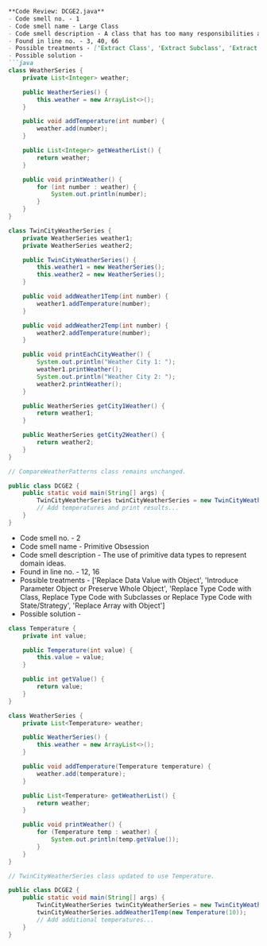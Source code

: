 ```markdown
**Code Review: DCGE2.java**
- Code smell no. - 1
- Code smell name - Large Class
- Code smell description - A class that has too many responsibilities and can be broken down into smaller classes.
- Found in line no. - 3, 40, 66
- Possible treatments - ['Extract Class', 'Extract Subclass', 'Extract Interface', 'Duplicate Observed Data']
- Possible solution - 
```java
class WeatherSeries {
    private List<Integer> weather;

    public WeatherSeries() {
        this.weather = new ArrayList<>();
    }

    public void addTemperature(int number) {
        weather.add(number);
    }

    public List<Integer> getWeatherList() {
        return weather;
    }

    public void printWeather() {
        for (int number : weather) {
            System.out.println(number);
        }
    }
}

class TwinCityWeatherSeries {
    private WeatherSeries weather1;
    private WeatherSeries weather2;

    public TwinCityWeatherSeries() {
        this.weather1 = new WeatherSeries();
        this.weather2 = new WeatherSeries();
    }

    public void addWeather1Temp(int number) {
        weather1.addTemperature(number);
    }

    public void addWeather2Temp(int number) {
        weather2.addTemperature(number);
    }

    public void printEachCityWeather() {
        System.out.println("Weather City 1: ");
        weather1.printWeather();
        System.out.println("Weather City 2: ");
        weather2.printWeather();
    }

    public WeatherSeries getCity1Weather() {
        return weather1;
    }

    public WeatherSeries getCity2Weather() {
        return weather2;
    }
}

// CompareWeatherPatterns class remains unchanged.

public class DCGE2 {
    public static void main(String[] args) {
        TwinCityWeatherSeries twinCityWeatherSeries = new TwinCityWeatherSeries();
        // Add temperatures and print results...
    }
}
```

- Code smell no. - 2
- Code smell name - Primitive Obsession
- Code smell description - The use of primitive data types to represent domain ideas.
- Found in line no. - 12, 16
- Possible treatments - ['Replace Data Value with Object', 'Introduce Parameter Object or Preserve Whole Object', 'Replace Type Code with Class, Replace Type Code with Subclasses or Replace Type Code with State/Strategy', 'Replace Array with Object']
- Possible solution - 
```java
class Temperature {
    private int value;

    public Temperature(int value) {
        this.value = value;
    }

    public int getValue() {
        return value;
    }
}

class WeatherSeries {
    private List<Temperature> weather;

    public WeatherSeries() {
        this.weather = new ArrayList<>();
    }

    public void addTemperature(Temperature temperature) {
        weather.add(temperature);
    }

    public List<Temperature> getWeatherList() {
        return weather;
    }

    public void printWeather() {
        for (Temperature temp : weather) {
            System.out.println(temp.getValue());
        }
    }
}

// TwinCityWeatherSeries class updated to use Temperature.

public class DCGE2 {
    public static void main(String[] args) {
        TwinCityWeatherSeries twinCityWeatherSeries = new TwinCityWeatherSeries();
        twinCityWeatherSeries.addWeather1Temp(new Temperature(10));
        // Add additional temperatures...
    }
}
```
```
